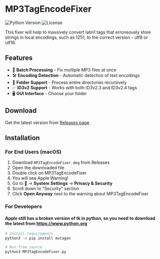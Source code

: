 # MP3TagEncodeFixer

![Python Version](https://img.shields.io/badge/python-3.12%2B-blue)
![License](https://img.shields.io/badge/license-MIT-green)

This fixer will help to massively convert latin1 tags that erroneously store strings in local encodings, such as 1251, to the correct version - utf8 or utf16.

## Features

- 🔄 **Batch Processing** - Fix multiple MP3 files at once
- 🛠 **Encoding Detection** - Automatic detection of text encodings
- 📁 **Folder Support** - Process entire directories recursively
- ✅ **ID3v2 Support** - Works with both ID3v2.3 and ID3v2.4 tags
- 🖥 **GUI Interface** - Choose your folder

## Download

Get the latest version from [Releases page](https://github.com/yourusername/MP3TagEncodeFixer/releases)

## Installation

### For End Users (macOS)
1. Download `MP3TagEncodeFixer.dmg` from Releases
2. Open the downloaded file
3. Double click on MP3TagEncodeFixer
4. You will see Apple Warning!
5. Go to  → **System Settings** → **Privacy & Security**
6. Scroll down to "Security" section
7. Click **Open Anyway** next to the warning about MP3TagEncodeFixer

### For Developers
#### Apple still has a broken version of tk in python, so you need to download the latest from https://www.python.org
```bash
# Install requirements
python3 -m pip install mutagen

# Run from source
python3 MP3TagEncodeFixer.py
